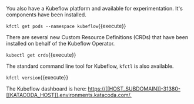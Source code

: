 You also have a Kubeflow platform and available for experimentation. It's components have been installed.

`kfctl get pods --namespace kubeflow`{{execute}}

There are several new Custom Resource Definitions (CRDs) that have been installed on behalf of the Kubeflow Operator.

`kubectl get crds`{{execute}}

The standard command line tool for Kubeflow, `kfctl` is also available.

`kfctl version`{{execute}}

The Kubeflow dashboard is here: [https://[[HOST_SUBDOMAIN]]-31380-[[KATACODA_HOST]].environments.katacoda.com/.](https://[[HOST_SUBDOMAIN]]-31000-[[KATACODA_HOST]].environments.katacoda.com/.)
